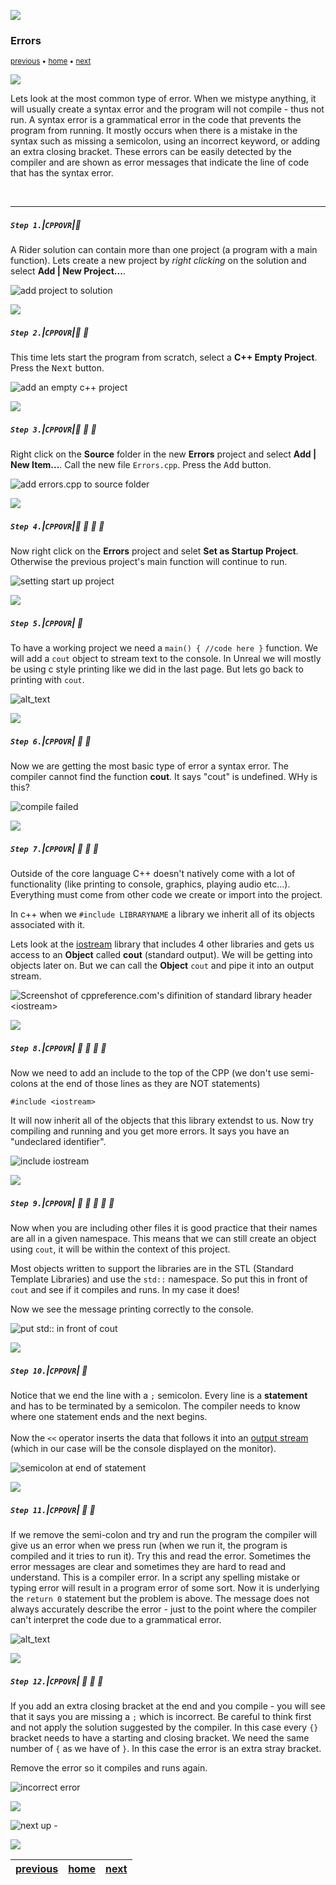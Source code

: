 ![](../images/line3.png)

### Errors

<sub>[previous](../hello-world/README.md#user-content-hello-world) • [home](../README.md#user-content-ue5-cpp-overview) • [next](../integers/README.md#user-content-primitive-data-types---integers)</sub>

![](../images/line3.png)

Lets look at the most common type of error.  When we mistype anything, it will usually create a syntax error and the program will not compile - thus not run. A syntax error is a grammatical error in the code that prevents the program from running. It mostly occurs when there is a mistake in the syntax such as missing a semicolon, using an incorrect keyword, or adding an extra closing bracket. These errors can be easily detected by the compiler and are shown as error messages that indicate the line of code that has the syntax error.

<br>

---

##### `Step 1.`\|`CPPOVR`|:small_blue_diamond:

A Rider solution can contain more than one project (a program with a main function). Lets create a new project by *right clicking* on the solution and select **Add | New Project...**.

![add project to solution](images/newProject.png)

![](../images/line2.png)

##### `Step 2.`\|`CPPOVR`|:small_blue_diamond: :small_blue_diamond: 

This time lets start the program from scratch, select a **C++ Empty Project**.  Press the <kbd>Next</kbd> button.

![add an empty c++ project](images/AddEmptyProject.png)

![](../images/line2.png)

##### `Step 3.`\|`CPPOVR`|:small_blue_diamond: :small_blue_diamond: :small_blue_diamond:

Right click on the **Source** folder in the new **Errors** project and select **Add | New Item...**.  Call the new file `Errors.cpp`.  Press the <kbd>Add</kbd> button.

![add errors.cpp to source folder](images/addErrorscpp.png)

![](../images/line2.png)

##### `Step 4.`\|`CPPOVR`|:small_blue_diamond: :small_blue_diamond: :small_blue_diamond: :small_blue_diamond:

Now right click on the **Errors** project and selet **Set as Startup Project**.  Otherwise the previous project's main function will continue to run.

![setting start up project](images/setStartupProject.png)

![](../images/line2.png)

##### `Step 5.`\|`CPPOVR`| :small_orange_diamond:
To have a working project we need a `main() { //code here }` function.  We will add a `cout` object to stream text to the console. In Unreal we will mostly be using c style printing like we did in the last page.  But lets go back to printing with `cout`. 

![alt_text](images/mainFunction.png)

![](../images/line2.png)

##### `Step 6.`\|`CPPOVR`| :small_orange_diamond: :small_blue_diamond:

Now we are getting the most basic type of error a syntax error.  The compiler cannot find the function **cout**.  It says "cout" is undefined.  WHy is this?

![compile failed](images/compileFailure.png)

![](../images/line2.png)

##### `Step 7.`\|`CPPOVR`| :small_orange_diamond: :small_blue_diamond: :small_blue_diamond:

Outside of the core language C++ doesn't natively come with a lot of functionality (like printing to console, graphics, playing audio etc...).  Everything must come from other code we create or import into the project.

In c++ when we `#include LIBRARYNAME` a library we inherit all of its objects associated with it.

Lets look at the [iostream](https://cplusplus.com/reference/iostream/) library that includes 4 other libraries and gets us access to an **Object** called **cout** (standard output). We will be getting into objects later on. But we can call the **Object** `cout` and pipe it into an output stream.

![Screenshot of cppreference.com's difinition of standard library header \<iostream\>](images/iostreamdefinition.png)


![](../images/line2.png)

##### `Step 8.`\|`CPPOVR`| :small_orange_diamond: :small_blue_diamond: :small_blue_diamond: :small_blue_diamond:

Now we need to add an include to the top of the CPP (we don't use semi-colons at the end of those lines as they are NOT statements)

`#include <iostream>`

It will now inherit all of the objects that this library extendst to us. Now try compiling and running and you get more errors.  It says you have an "undeclared identifier".  

![include iostream](images/IncludeIOStream.png)

![](../images/line2.png)

##### `Step 9.`\|`CPPOVR`| :small_orange_diamond: :small_blue_diamond: :small_blue_diamond: :small_blue_diamond: :small_blue_diamond:

Now when you are including other files it is good practice that their names are all in a given namespace.  This means that we can still create an object using `cout`, it will be within the context of this project.  

Most objects written to support the libraries are in the STL (Standard Template Libraries) and use the `std::` namespace.  So put this in front of `cout` and see if it compiles and runs.  In my case it does!

Now we see the message printing correctly to the console. 

![put std:: in front of cout](images/stdcolon.png)

![](../images/line2.png)

##### `Step 10.`\|`CPPOVR`| :large_blue_diamond:

 Notice that we end the line with a `;` semicolon. Every line is a **statement** and has to be terminated by a semicolon. The compiler needs to know where one statement ends and the next begins.<br><br>Now the `<<` operator inserts the data that follows it into an [output stream](http://www.cplusplus.com/doc/tutorial/basic_io/) (which in our case will be the console displayed on the monitor).

![semicolon at end of statement](images/stdcoutfix.png)

![](../images/line2.png)

##### `Step 11.`\|`CPPOVR`| :large_blue_diamond: :small_blue_diamond: 

If we remove the semi-colon and try and run the program the compiler will give us an error when we press run (when we run it, the program is compiled and it tries to run it).  Try this and read the error.  Sometimes the error messages are clear and sometimes they are hard to read and understand. This is a compiler error.  In a script any spelling mistake or typing error will result in a program error of some sort. Now it is underlying the `return 0` statement but the problem is above.  The message does not always accurately describe the error - just to the point where the compiler can't interpret the code due to a grammatical error.

![alt_text](images/errorNoSemi.png)

![](../images/line2.png)

##### `Step 12.`\|`CPPOVR`| :large_blue_diamond: :small_blue_diamond: :small_blue_diamond: 

If you add an extra closing bracket at the end and you compile - you will see that it says you are missing a `;` which is incorrect.  Be careful to think first and not apply the solution suggested by the compiler.  In this case every `{}` bracket needs to have a starting and closing bracket.  We need the same number of `{` as we have of `}`. In this case the error is an extra stray bracket.

Remove the error so it compiles and runs again. 

![incorrect error](images/incorrectError.png)

![](../images/line.png)

<!-- <img src="https://via.placeholder.com/1000x100/45D7CA/000000/?text=Next Up - Integer Type"> -->

![next up - ](images/banner.png)

![](../images/line.png)

| [previous](../hello-world/README.md#user-content-hello-world)| [home](../README.md#user-content-ue5-cpp-overview) | [next](../integers/README.md#user-content-primitive-data-types---integers)|
|---|---|---|
